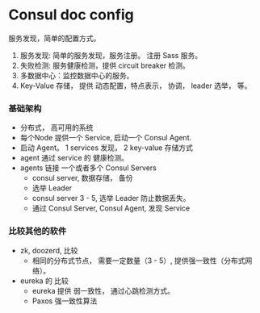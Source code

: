 # Consul doc config
服务发现，简单的配置方式。
1. 服务发现: 简单的服务发现，服务注册。 注册 Sass 服务。
1. 失败检测: 服务健康检测，提供 circuit breaker 检测。
1. 多数据中心：监控数据中心的服务。
1. Key-Value 存储， 提供 动态配置，特点表示， 协调， leader 选举， 等。

### 基础架构
- 分布式， 高可用的系统
- 每个Node 提供一个 Service, 启动一个 Consul Agent. 
- 启动 Agent。 1 services 发现， 2 key-value 存储方式
- agent 通过 service 的 健康检测。
- agents 链接 一个或者多个  Consul Servers
  - consul server, 数据存储， 备份
  - 选举 Leader
  - consul server 3 - 5, 选举 Leader 防止数据丢失。
  - 通过 Consul Server, Consul Agent, 发现 Service

### 比较其他的软件
- zk, doozerd, 比较
  - 相同的分布式节点， 需要一定数量（3 - 5）, 提供强一致性（分布式网络）。
- eureka 的 比较
  - eureka 提供 弱一致性， 通过心跳检测方式。
  - Paxos 强一致性算法